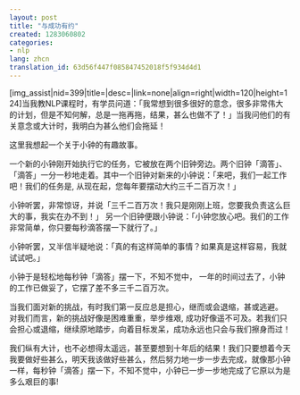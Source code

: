 ```yaml
---
layout: post
title: "与成功有约"
created: 1283060802
categories:
- nlp
lang: zhcn
translation_id: 63d56f447f085847452018f5f934d4d1
---
```

<!--break-->
<p>[img_assist|nid=399|title=|desc=|link=none|align=right|width=120|height=124]当我教NLP课程时，有学员问道：「我常想到很多很好的意念，很多非常伟大的计划，但是不知何解，总是一拖再拖，结果，甚么也做不了！」当我问他们的有关意念或大计时，我明白为甚么他们会拖延！</p>

<p>这里我想起一个关于小钟的有趣故事。</p>

<p>一个新的小钟刚开始执行它的任务，它被放在两个旧钟旁边。两个旧钟「滴答」、「滴答」一分一秒地走着。其中一个旧钟对新来的小钟说：「来吧，我们一起工作吧！我们的任务是, 从现在起，您每年要摆动大约三千二百万次！」</p>

<p>小钟听罢，非常惊讶，并说「三千二百万次！我只是刚刚上班，您要我负责这么巨大的事，我实在办不到！」
另一个旧钟便跟小钟说：「小钟您放心吧。我们的工作非常简单，你只要每秒滴答摆一下就行了。」 </p>

<p>小钟听罢，又半信半疑地说：「真的有这样简单的事情？如果真是这样容易，我就试试吧。」 </p>

<p>小钟于是轻松地每秒钟「滴答」摆一下，不知不觉中， 一年的时间过去了，小钟的工作已做妥了，它摆了差不多三千二百万次。 </p>

<p>当我们面对新的挑战，有时我们第一反应总是担心，继而或会退缩，甚或逃避。 对我们而言，新的挑战好像是困难重重，举步维艰, 成功好像遥不可及。若我们只会担心或退缩，继续原地踏步，向着目标发呆，成功永远也只会与我们擦身而过！</p>

<p>我们纵有大计，也不必想得太遥远，甚至要想到十年后的结果！我们只要想着今天我要做好些甚么，明天我该做好些甚么，然后努力地一步一步去完成，就像那小钟一样，每秒钟「滴答」摆一下，不知不觉中，小钟已一步一步地完成了它原以为是多么艰巨的事!</p>
